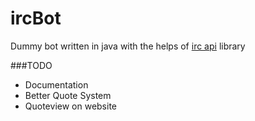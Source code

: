 ircBot
======

Dummy bot written in java with the helps of [irc api](https://code.google.com/p/irc-api/) library

###TODO
* Documentation
* Better Quote System
* Quoteview on website
